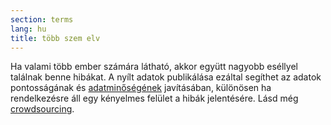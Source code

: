 ```yaml
---
section: terms
lang: hu
title: több szem elv
---
```


Ha valami több ember számára látható, akkor együtt nagyobb eséllyel találnak benne hibákat. A nyílt adatok publikálása ezáltal segíthet az adatok pontosságának és [adatminőségének](../data-quality/) javításában, különösen ha rendelkezésre áll egy kényelmes felület a hibák jelentésére. Lásd még [crowdsourcing](../crowdsourcing/).
